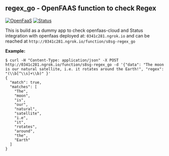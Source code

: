 ## regex_go - OpenFAAS function to check Regex
[![OpenFaaS](https://img.shields.io/badge/openfaas-serverless-blue.svg)](https://www.openfaas.com)
[![Status](http://7d86c827.ngrok.io/function/of_badge_gen?user=s8sg&repo=regex_go&branch=master)](http://0341c281.ngrok.io)

This is build as a dummy app to check openfaas-cloud and Status integration with openfaas deployed at: 
`0341c281.ngrok.io` and can be reached at `http://0341c281.ngrok.io/function/s8sg-regex_go`



   
   
**Example:**
```
$ curl -H "Content-Type: application/json" -X POST http://0341c281.ngrok.io/function/s8sg-regex_go -d '{"data": "The moon is our natural satellite, i.e. it rotates around the Earth!", "regex": "(\\b[^\\s]+\\b)" }'
{
  "match": true,
  "matches": [
    "The",
    "moon",
    "is",
    "our",
    "natural",
    "satellite",
    "i.e",
    "it",
    "rotates",
    "around",
    "the",
    "Earth"
  ]
}

```
